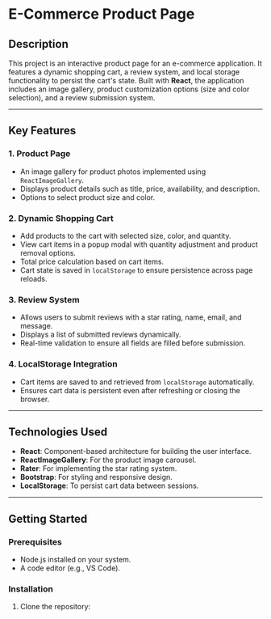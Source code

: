 # **E-Commerce Product Page**

## **Description**

This project is an interactive product page for an e-commerce application. It features a dynamic shopping cart, a review system, and local storage functionality to persist the cart's state. Built with **React**, the application includes an image gallery, product customization options (size and color selection), and a review submission system.

---

## **Key Features**

### 1. **Product Page**

- An image gallery for product photos implemented using `ReactImageGallery`.
- Displays product details such as title, price, availability, and description.
- Options to select product size and color.

### 2. **Dynamic Shopping Cart**

- Add products to the cart with selected size, color, and quantity.
- View cart items in a popup modal with quantity adjustment and product removal options.
- Total price calculation based on cart items.
- Cart state is saved in `localStorage` to ensure persistence across page reloads.

### 3. **Review System**

- Allows users to submit reviews with a star rating, name, email, and message.
- Displays a list of submitted reviews dynamically.
- Real-time validation to ensure all fields are filled before submission.

### 4. **LocalStorage Integration**

- Cart items are saved to and retrieved from `localStorage` automatically.
- Ensures cart data is persistent even after refreshing or closing the browser.

---

## **Technologies Used**

- **React**: Component-based architecture for building the user interface.
- **ReactImageGallery**: For the product image carousel.
- **Rater**: For implementing the star rating system.
- **Bootstrap**: For styling and responsive design.
- **LocalStorage**: To persist cart data between sessions.

---

## **Getting Started**

### Prerequisites

- Node.js installed on your system.
- A code editor (e.g., VS Code).

### Installation

1. Clone the repository:
   ```bash

   ```
